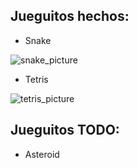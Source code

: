 ## Jueguitos hechos:
- Snake

![snake_picture]([[http://url/to/img.png](https://raw.githubusercontent.com/migue27au/jueguitos/refs/heads/main/images/snake.png)])

- Tetris

![tetris_picture]([https://raw.githubusercontent.com/migue27au/jueguitos/refs/heads/main/images/tetris.png])

## Jueguitos TODO:
- Asteroid

